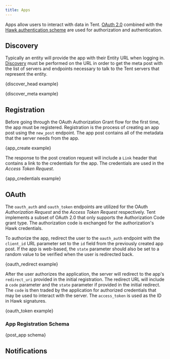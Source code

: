 ```yaml
---
title: Apps
---
```


Apps allow users to interact with data in Tent. [OAuth
2.0](https://tools.ietf.org/html/rfc6749) combined with the [Hawk authentication
scheme](/docs/authentication) are used for authorization and authentication.

## Discovery

Typically an entity will provide the app with their Entity URL when logging in.
[Discovery](/docs/servers-entities#discovery) must be performed on the URL in
order to get the meta post with the list of servers and endpoints necessary to
talk to the Tent servers that represent the entity.

{discover_head example}

{discover_meta example}

## Registration

Before going through the OAuth Authorization Grant flow for the first time, the
app must be registered. Registration is the process of creating an app post
using the `new_post` endpoint. The app post contains all of the metadata that
the server needs from the app.

{app_create example}

The response to the post creation request will include a `Link` header that
contains a link to the credentials for the app. The credentials are used in the
*Access Token Request*.

{app_credentials example}

## OAuth

The `oauth_auth` and `oauth_token` endpoints are utilized for the OAuth
*Authorization Request* and the *Access Token Request* respectively. Tent
implements a subset of OAuth 2.0 that only supports the Authorization Code grant
type. The authorization code is exchanged for the authorization's Hawk
credentials.

To authorize the app, redirect the user to the `oauth_auth` endpoint with the
`client_id` URL parameter set to the `id` field from the previously created app
post. If the app is web-based, the `state` parameter should also be set to
a random value to be verified when the user is redirected back.

{oauth_redirect example}

After the user authorizes the application, the server will redirect to the app's
`redirect_uri` provided in the initial registration. The redirect URL will
include a `code` parameter and the `state` parameter if provided in the initial
redirect. The `code` is then traded by the application for authorized
credentials that may be used to interact with the server. The `access_token` is
used as the ID in Hawk signatures.

{oauth_token example}

### App Registration Schema

{post_app schema}

## Notifications
